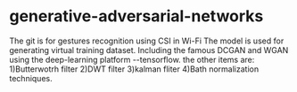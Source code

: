 # generative-adversarial-networks
The git is for gestures recognition using CSI in Wi-Fi
The model is used for generating virtual training dataset.
Including the famous DCGAN and WGAN using the deep-learning platform --tensorflow.
the other items are: 1)Butterwotrh filter 
                     2)DWT filter 
                     3)kalman fliter 
                     4)Bath normalization techniques.
